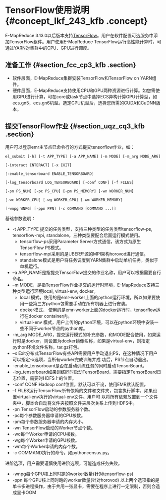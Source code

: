 # TensorFlow使用说明 {#concept_lkf_243_kfb .concept}

E-MapReduce 3.13.0以后版本支持[TensorFlow](https://www.tensorflow.org)。用户在软件配置可选服务中添加TensorFlow组件。用户使用E-MapReduce TensorFlow运行高性能计算时，可通过YARN对集群中的CPU、GPU进行调度。

## 准备工作 {#section_fcc_cp3_kfb .section}

-   软件层面，E-MapReduce集群安装TensorFlow和TensorFlow on YARN组件。
-   硬件层面，E-MapReduce支持使用CPU和GPU两种资源进行计算。如您需使用GPU进行计算，可在core或task节点中选择ECS异构计算GPU计算型，如ecs.gn5，ecs.gn6机型。选定GPU机型后，选择您所需的CUDA和CuDNN版本。

## 提交TensorFlow作业 {#section_uqz_cq3_kfb .section}

用户可以登录emr主节点已命令行的方式提交tensorflow作业，如：

```
el_submit [-h] [-t APP_TYPE] [-a APP_NAME] [-m MODE] [-m_arg MODE_ARG]

[-interact INTERACT] [-x EXIT]

[-enable_tensorboard ENABLE_TENSORBOARD]

[-log_tensorboard LOG_TENSORBOARD] [-conf CONF] [-f FILES]

[-pn PS_NUM] [-pc PS_CPU] [-pm PS_MEMORY] [-wn WORKER_NUM]

[-wc WORKER_CPU] [-wg WORKER_GPU] [-wm WORKER_MEMORY]

[-wnpg WNPG] [-ppn PPN] [-c COMMAND [COMMAND ...]]
```

基础参数说明：

-   -t APP\_TYPE 提交的任务类型，支持三种类型的任务类型tensorflow-ps, tensorflow-mpi, standalone，三种类型要配合后面运行模式使用。
    -   tensorflow-ps采用Parameter Server方式通信，该方式为原生TensorFlow PS模式。
    -   tensorflow-mpi采用的是UBER开源的MPI架构horovod进行通信。
    -   standalone模式是用户将任务调度到YARN集群中启动单机任务，类似于单机运行。
-   –a APP\_NAME是指提交TensorFlow提交的作业名称，用户可以根据需要自行命名。
-   –m MODE，是指TensorFlow作业提交的运行时环境，E-MapReduce支持三种类型运行环境local, virtual-env, docker。
    -   local 模式，使用的是emr-worker上面的python运行环境，所以如果要使用一些第三方python包需要手动在所有机器上进行安装。
    -   docker模式， 使用的是emr-worker上面的docker运行时，tensorflow运行在docker container内。
    -   virtual-env 模式，用户上传的python环境，可以在python环境中安装一些不同于worker节点的python库。
-   -m\_arg MODE\_ARG，提交运行模式的补充参数，和MODE配合使用，如果运行时是docker，则设置为docker镜像名称，如果是virtual-env，则指定python环境文件名称，tar.gz打包。
-   –x Exit分布式TensorFlow有些API需要用户手动退出PS，在这种情况下用户可以指定-x选项，当所有worker完成训练并成 功后，PS节点自动退出。
-   -enable\_tensorboard是否在启动训练任务的同时启动TensorBoard。
-   -log\_tensorboard如果训练同时启动TensorBoard，需要指定TensorBoard日志位置，需要时HDFS上的位置。
-   -conf CONF Hadoop conf位置，默认可以不设，使用EMR默认配置。
-   –f FILES运行TensorFlow所有依赖的文件和文件夹，包含执行脚本，如果设置virtual-env执行的virtual-env文件。用户可 以将所有依赖放置到一个文件夹中，脚本会自动将文件夹按照文件夹层次关系上传到HDFS中。
-   -pn TensorFlow启动的参数服务器个数。
-   -pc每个参数服务器申请的CPU核数。
-   -pm每个参数服务器申请的内存大小。
-   -wn TensorFlow启动的Worker节点个数。
-   -wc每个Worker申请的CPU核数。
-   -wg每个Worker申请的GPU核数。
-   -wm每个Worker申请的内存个数。
-   -c COMMAND执行的命令，如pythoncensus.py。

进阶选项，用户需要谨慎使用进阶选项，可能造成任务失败。

-   -wnpg每个GPU核上同时跑的worker数量\(针对tensorflow-ps\)
-   -ppn 每个GPU核上同时跑的worker数量\(针对horovod\) 以上两个选项指的是单卡多进程操作，由于共用一张显卡，需要在程序上进行一定限制，否则会造成显卡OOM

